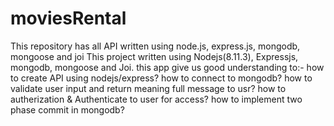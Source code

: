 # moviesRental
This repository has all  API written using node.js, express.js,  mongodb, mongoose and joi
This project written using Nodejs(8.11.3), Expressjs, mongodb, mongoose and Joi. 
this app give us good understanding to:- 
how to create API using nodejs/express? 
how to connect to mongodb? 
how to validate user input and return meaning full message to usr? 
how to autherization & Authenticate to user for access? how to implement two phase commit in mongodb?

